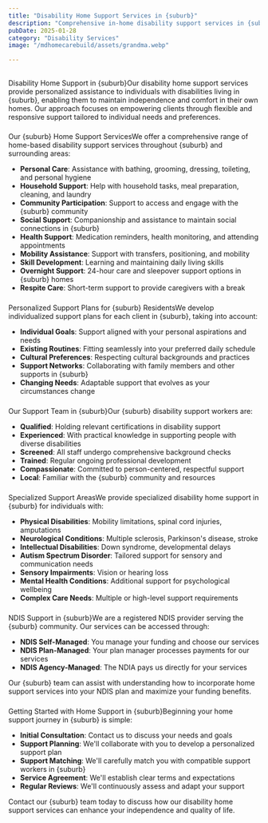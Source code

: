 ```yaml
---
title: "Disability Home Support Services in {suburb}"
description: "Comprehensive in-home disability support services in {suburb} designed to promote independence, dignity, and quality of life for individuals with disabilities in the comfort of their own homes."
pubDate: 2025-01-28
category: "Disability Services"
image: "/mdhomecarebuild/assets/grandma.webp"

---
```


## 

Disability Home Support in {suburb}Our disability home support services provide personalized assistance to individuals with disabilities living in {suburb}, enabling them to maintain independence and comfort in their own homes. Our approach focuses on empowering clients through flexible and responsive support tailored to individual needs and preferences.

### 

Our {suburb} Home Support ServicesWe offer a comprehensive range of home-based disability support services throughout {suburb} and surrounding areas:

- **Personal Care**: Assistance with bathing, grooming, dressing, toileting, and personal hygiene
- **Household Support**: Help with household tasks, meal preparation, cleaning, and laundry
- **Community Participation**: Support to access and engage with the {suburb} community
- **Social Support**: Companionship and assistance to maintain social connections in {suburb}
- **Health Support**: Medication reminders, health monitoring, and attending appointments
- **Mobility Assistance**: Support with transfers, positioning, and mobility
- **Skill Development**: Learning and maintaining daily living skills
- **Overnight Support**: 24-hour care and sleepover support options in {suburb} homes
- **Respite Care**: Short-term support to provide caregivers with a break

### 

Personalized Support Plans for {suburb} ResidentsWe develop individualized support plans for each client in {suburb}, taking into account:

- **Individual Goals**: Support aligned with your personal aspirations and needs
- **Existing Routines**: Fitting seamlessly into your preferred daily schedule
- **Cultural Preferences**: Respecting cultural backgrounds and practices
- **Support Networks**: Collaborating with family members and other supports in {suburb}
- **Changing Needs**: Adaptable support that evolves as your circumstances change

### 

Our Support Team in {suburb}Our {suburb} disability support workers are:

- **Qualified**: Holding relevant certifications in disability support
- **Experienced**: With practical knowledge in supporting people with diverse disabilities
- **Screened**: All staff undergo comprehensive background checks
- **Trained**: Regular ongoing professional development
- **Compassionate**: Committed to person-centered, respectful support
- **Local**: Familiar with the {suburb} community and resources

### 

Specialized Support AreasWe provide specialized disability home support in {suburb} for individuals with:

- **Physical Disabilities**: Mobility limitations, spinal cord injuries, amputations
- **Neurological Conditions**: Multiple sclerosis, Parkinson's disease, stroke
- **Intellectual Disabilities**: Down syndrome, developmental delays
- **Autism Spectrum Disorder**: Tailored support for sensory and communication needs
- **Sensory Impairments**: Vision or hearing loss
- **Mental Health Conditions**: Additional support for psychological wellbeing
- **Complex Care Needs**: Multiple or high-level support requirements

### 

NDIS Support in {suburb}We are a registered NDIS provider serving the {suburb} community. Our services can be accessed through:

- **NDIS Self-Managed**: You manage your funding and choose our services
- **NDIS Plan-Managed**: Your plan manager processes payments for our services
- **NDIS Agency-Managed**: The NDIA pays us directly for your services

Our {suburb} team can assist with understanding how to incorporate home support services into your NDIS plan and maximize your funding benefits.

### 

Getting Started with Home Support in {suburb}Beginning your home support journey in {suburb} is simple:

- **Initial Consultation**: Contact us to discuss your needs and goals
- **Support Planning**: We'll collaborate with you to develop a personalized support plan
- **Support Matching**: We'll carefully match you with compatible support workers in {suburb}
- **Service Agreement**: We'll establish clear terms and expectations
- **Regular Reviews**: We'll continuously assess and adapt your support

Contact our {suburb} team today to discuss how our disability home support services can enhance your independence and quality of life.
